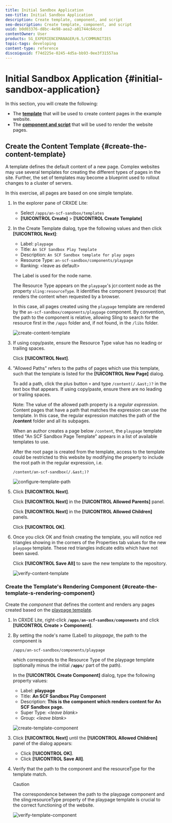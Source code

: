 ```yaml
---
title: Initial Sandbox Application
seo-title: Initial Sandbox Application
description: Create template, component, and script
seo-description: Create template, component, and script
uuid: b0d03376-d8bc-4e98-aea2-a01744c64ccd
contentOwner: User
products: SG_EXPERIENCEMANAGER/6.5/COMMUNITIES
topic-tags: developing
content-type: reference
discoiquuid: f74d225e-0245-4d5a-bb93-0ee3f31557aa
---
```


# Initial Sandbox Application {#initial-sandbox-application}

In this section, you will create the following:

* The **[template](#createthepagetemplate)** that will be used to create content pages in the example website.
* The **[component and script](#create-the-template-s-rendering-component)** that will be used to render the website pages.

## Create the Content Template {#create-the-content-template}

A template defines the default content of a new page. Complex websites may use several templates for creating the different types of pages in the site. Further, the set of templates may become a blueprint used to rollout changes to a cluster of servers.

In this exercise, all pages are based on one simple template.

1. In the explorer pane of CRXDE Lite:

   * Select `/apps/an-scf-sandbox/templates`
   * **[!UICONTROL Create]** > **[!UICONTROL Create Template]**

1. In the Create Template dialog, type the following values and then click **[!UICONTROL Next]**:

   * Label: `playpage`
   * Title: `An SCF Sandbox Play Template`
   * Description: `An SCF Sandbox template for play pages`
   * Resource Type: `an-scf-sandbox/components/playpage`
   * Ranking: &lt;leave as default>

   The Label is used for the node name.

   The Resource Type appears on the `playpage`'s jcr:content node as the property `sling:resourceType`. It identifies the component (resource) that renders the content when requested by a browser.

   In this case, all pages created using the `playpage` template are rendered by the `an-scf-sandbox/components/playpage` component. By convention, the path to the component is relative, allowing Sling to search for the resource first in the `/apps` folder and, if not found, in the `/libs` folder.

   ![create-content-template](assets/create-content-template-1.png)

1. If using copy/paste, ensure the Resource Type value has no leading or trailing spaces.

   Click **[!UICONTROL Next]**.

1. "Allowed Paths" refers to the paths of pages which use this template, such that the template is listed for the **[!UICONTROL New Page]** dialog.

   To add a path, click the plus button `+` and type `/content(/.&ast;)?` in the text box that appears. If using copy/paste, ensure there are no leading or trailing spaces.

   Note: The value of the allowed path property is a *regular expression*. Content pages that have a path that matches the expression can use the template. In this case, the regular expression matches the path of the **/content** folder and all its subpages.

   When an author creates a page below `/content`, the `playpage` template titled "An SCF Sandbox Page Template" appears in a list of available templates to use.

   After the root page is created from the template, access to the template could be restricted to this website by modifying the property to include the root path in the regular expression, i.e.

   `/content/an-scf-sandbox(/.&ast;)?`

   ![configure-template-path](assets/configure-template-path.png)

1. Click **[!UICONTROL Next]**.

   Click **[!UICONTROL Next]** in the **[!UICONTROL Allowed Parents]** panel.

   Click **[!UICONTROL Next]** in the **[!UICONTROL Allowed Children]** panels.

   Click **[!UICONTROL OK]**.

1. Once you click OK and finish creating the template, you will notice red triangles showing in the corners of the Properties tab values for the new `playpage` template. These red triangles indicate edits which have not been saved.

   Click **[!UICONTROL Save All]** to save the new template to the repository.

   ![verify-content-template](assets/verify-content-template.png)

### Create the Template's Rendering Component {#create-the-template-s-rendering-component}

Create the *component* that defines the content and renders any pages created based on the [playpage template](#createthepagetemplate).

1. In CRXDE Lite, right-click **`/apps/an-scf-sandbox/components`** and click **[!UICONTROL Create > Component]**.
1. By setting the node's name (Label) to *playpage*, the path to the component is

   `/apps/an-scf-sandbox/components/playpage`

   which corresponds to the Resource Type of the playpage template (optionally minus the initial **`/apps/`** part of the path).

   In the **[!UICONTROL Create Component]** dialog, type the following property values:

   * Label: **playpage**
   * Title: **An SCF Sandbox Play Component**
   * Description: **This is the component which renders content for An SCF Sandbox page.**
   * Super Type: *&lt;leave blank&gt;*
   * Group: *&lt;leave blank&gt;*

   ![create-template-component](assets/create-template-component.png)

1. Click **[!UICONTROL Next]** until the **[!UICONTROL Allowed Children]** panel of the dialog appears:

   * Click **[!UICONTROL OK]**.
   * Click **[!UICONTROL Save All]**.

1. Verify that the path to the component and the resourceType for the template match.

   >[!CAUTION]
    >
    >The correspondence between the path to the playpage component and the sling:resourceType property of the playpage template is crucial to the correct functioning of the website.
    >

   ![verify-template-component](assets/verify-template-component.png)